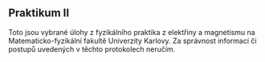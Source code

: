 ## Praktikum II

Toto jsou vybrané úlohy z fyzikálního praktika z elektřiny a magnetismu na Matematicko-fyzikální fakultě Univerzity Karlovy. 
Za správnost informací či postupů uvedených v těchto protokolech neručím.